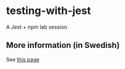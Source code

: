 # testing-with-jest
A Jest + npm lab session

## More information (in Swedish)
See [this page](https://mau-webb.github.io/resurser/da395a-vt23/6-utvecklingsmetodik/i1/)
